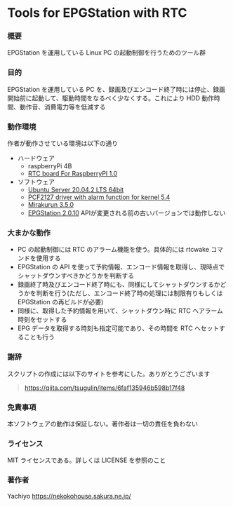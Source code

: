 # Tools for EPGStation with RTC

### 概要
EPGStation を運用している Linux PC の起動制御を行うためのツール群

### 目的
EPGStation を運用している PC を、録画及びエンコード終了時には停止、録画開始前に起動して、駆動時間をなるべく少なくする。これにより HDD 動作時間、動作音、消費電力等を低減する

### 動作環境
作者が動作させている環境は以下の通り
* ハードウェア
  * raspberryPi 4B
  * [RTC board For RaspberryPI 1.0](https://nekokohouse.sakura.ne.jp/raspi/#rasp_rtc)
* ソフトウェア
  * [Ubuntu Server 20.04.2 LTS 64bit](https://ubuntu.com/download/raspberry-pi)
  * [PCF2127 driver with alarm function for kernel 5.4](https://github.com/nekokomaru/pcf2127mod)
  * [Mirakurun 3.5.0](https://github.com/Chinachu/Mirakurun)
  * [EPGStation 2.0.10](https://github.com/l3tnun/EPGStation) APIが変更される前の古いバージョンでは動作しない


### 大まかな動作
* PC の起動制御には RTC のアラーム機能を使う。具体的には rtcwake コマンドを使用する
* EPGStation の API を使って予約情報、エンコード情報を取得し、現時点でシャットダウンすべきかどうかを判断する
* 録画終了時及びエンコード終了時にも、同様にしてシャットダウンするかどうかを判断を行う(ただし、エンコード終了時の処理には制限有りもしくは EPGStation の再ビルドが必要)
* 同様に、取得した予約情報を用いて、シャットダウン時に RTC へアラーム時刻をセットする
* EPG データを取得する時刻も指定可能であり、その時間を RTC へセットすることも行う

### 謝辞
スクリプトの作成には以下のサイトを参考にした。ありがとうございます  
> <https://qiita.com/tsugulin/items/6faf135946b598b17f48>

### 免責事項
本ソフトウェアの動作は保証しない。著作者は一切の責任を負わない

### ライセンス
MIT ライセンスである。詳しくは LICENSE を参照のこと

### 著作者
Yachiyo <https://nekokohouse.sakura.ne.jp/>
